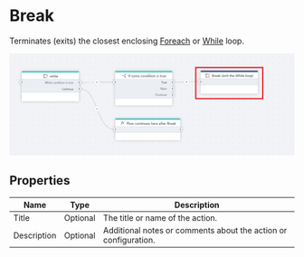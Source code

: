 # Break

Terminates (exits) the closest enclosing [Foreach](foreach.md) or [While](while.md) loop.

![img](../../../../images/flow/break.png)

## Properties

| Name                      | Type | Description                                                                       |
| ------------------------- | --------- | --------------------------------------------------------------------------------- |
| Title                     | Optional  | The title or name of the action.                                                 |
| Description               | Optional  | Additional notes or comments about the action or configuration.                   |